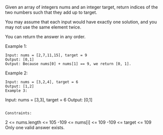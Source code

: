 
Given an array of integers nums and an integer target, return indices of the two numbers such that they add up to target.

You may assume that each input would have exactly one solution, and you may not use the same element twice.

You can return the answer in any order.

Example 1:
```
Input: nums = [2,7,11,15], target = 9
Output: [0,1]
Output: Because nums[0] + nums[1] == 9, we return [0, 1].
```
Example 2:
```
Input: nums = [3,2,4], target = 6
Output: [1,2]
Example 3:
```
Input: nums = [3,3], target = 6
Output: [0,1]
```

Constraints:
```
2 <= nums.length <= 105
-109 <= nums[i] <= 109
-109 <= target <= 109
Only one valid answer exists.
```
